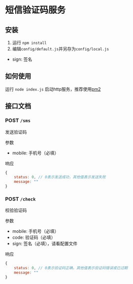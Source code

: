 # 短信验证码服务 

## 安装

1. 运行 `npm install`
2. 编辑`config/default.js`并另存为`config/local.js`

- sign: 签名

## 如何使用

运行 `node index.js` 启动http服务，推荐使用[pm2](https://www.npmjs.com/package/pm2)

## 接口文档

### POST `/sms`

发送验证码

参数

- mobile: 手机号（必填）

响应

```js
{
    status: 0, // 0表示发送成功，其他值表示发送失败
    message: ""
}
```

### POST `/check`

校验验证码

参数

- mobile: 手机号（必填）
- code: 验证码（必填）
- sign: 签名（必填），请看配置文件

响应

```js
{
    status: 0, // 0表示验证码正确，其他值表示验证码错误或已过期
    message: ""
}
```
